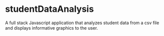 # studentDataAnalysis
A full stack Javascript application that analyzes student data from a csv file and displays informative graphics to the user.
